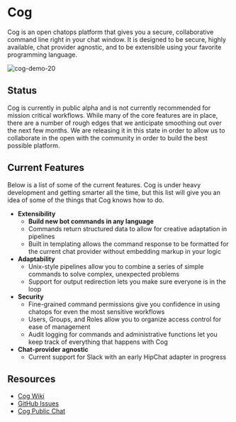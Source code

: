 # Cog

Cog is an open chatops platform that gives you a secure, collaborative command line right in your chat window. It is designed to be secure, highly available, chat provider agnostic, and to be extensible using your favorite programming language.

![cog-demo-20](https://cloud.githubusercontent.com/assets/1198/13233523/00b9f602-d982-11e5-9177-9442e3ff54de.gif)

## Status

Cog is currently in public alpha and is not currently recommended for mission critical workflows. While many of the core features are in place, there are a number of rough edges that we anticipate smoothing out over the next few months. We are releasing it in this state in order to allow us to collaborate in the open with the community in order to build the best possible platform.

## Current Features

Below is a list of some of the current features. Cog is under heavy development and getting smarter all the time, but this list will give you an idea of some of the things that Cog knows how to do.


* **Extensibility**
  * __Build new bot commands in any language__
  * Commands return structured data to allow for creative adaptation in pipelines
  * Built in templating allows the command response to be formatted for the current chat provider without embedding markup in your logic
* **Adaptability**
  * Unix-style pipelines allow you to combine a series of simple commands to solve complex, unexpected problems
  * Support for output redirection lets you make sure everyone is in the loop
* **Security**
  * Fine-grained command permissions give you confidence in using chatops for even the most sensitive workflows
  * Users, Groups, and Roles allow you to organize access control for ease of management
  * Audit logging for commands and administrative functions let you keep track of everything that happens with Cog
* **Chat-provider agnostic**
  * Current support for Slack with an early HipChat adapter in progress

## Resources

* [Cog Wiki](https://github.com/operable/cog/wiki)
* [GitHub Issues](https://github.com/operable/cog/issues)
* [Cog Public Chat](http://slack.operable.io/)

